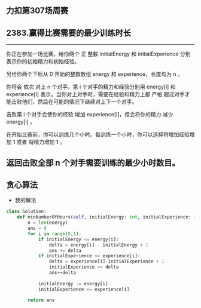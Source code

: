 ## 力扣第307场周赛
## 2383.赢得比赛需要的最少训练时长
--------------------------------
你正在参加一场比赛，给你两个 正 整数 initialEnergy 和 initialExperience 分别表示你的初始精力和初始经验。

另给你两个下标从 0 开始的整数数组 energy 和 experience，长度均为 n 。

你将会 依次 对上 n 个对手。第 i 个对手的精力和经验分别用 energy[i] 和 experience[i] 表示。当你对上对手时，需要在经验和精力上都 严格 超过对手才能击败他们，然后在可能的情况下继续对上下一个对手。

击败第 i 个对手会使你的经验 增加 experience[i]，但会将你的精力 减少  energy[i] 。

在开始比赛前，你可以训练几个小时。每训练一个小时，你可以选择将增加经验增加 1 或者 将精力增加 1 。

返回击败全部 n 个对手需要训练的最少小时数目。
---------------------------------
## 贪心算法
* 我的解法
```Python
class Solution:
    def minNumberOfHours(self, initialEnergy: int, initialExperience: int, energy:List[int], experience:List[int])->int:
        n = len(energy)
        ans = 0
        for i in range(0,1):
            if initialEnergy <= energy[i]:
                delta = energy[i] - initialEnergy + 1
                ans += delta
            if initialExperience <= experience[i]:
                delta = experience[i]-initialExperience + 1
                initialExperience += delta
                ans+=delta
            
            initialEnergy -= energy[i]
            initialExperience += experience[i]

        return ans
```